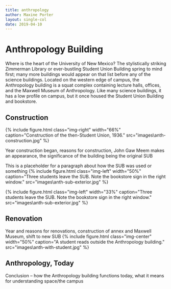 ```yaml
---
title: anthropology
author: Maxine Porter
layout: single-col
date: 2019-04-10
---
```



# Anthropology Building
Where is the heart of the University of New Mexico? The stylistically striking Zimmerman Library or ever-bustling Student Union Building spring to mind first; many more buildings would appear on that list before any of the science buildings. Located on the western edge of campus, the Anthropology building is a squat complex containing lecture halls, offices, and the Maxwell Museum of Anthropology. Like many science buildings, it has a low profile on campus, but it once housed the Student Union Building and bookstore.

## Construction
{% include figure.html class="img-right" width="66%" caption="Construction of the then-Student Union, 1936." src="images\anth-construction.jpg" %}

Year construction began, reasons for construction, John Gaw Meem makes an appearance, the significance of the building being the original SUB

This is a placeholder for a paragraph about how the SUB was used or something
{% include figure.html class="img-left" width="50%" caption="Three students leave the SUB. Note the bookstore sign in the right window." src="images\anth-sub-exterior.jpg" %}

{% include figure.html class="img-left" width="33%" caption="Three students leave the SUB. Note the bookstore sign in the right window." src="images\anth-sub-exterior.jpg" %}
## Renovation
Year and reasons for renovations, construction of annex and Maxwell Museum, shift to new SUB
{% include figure.html class="img-center" width="50%" caption="A student reads outside the Anthropology building." src="images\anth-with-student.jpg" %}

## Anthropology, Today
Conclusion – how the Anthropology building functions today, what it means for understanding space/the campus


